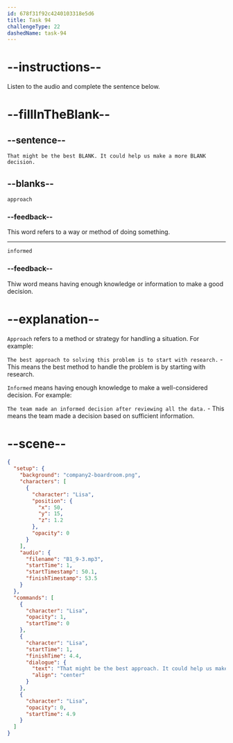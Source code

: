 ```yaml
---
id: 678f31f92c4240103318e5d6
title: Task 94
challengeType: 22
dashedName: task-94
---
```


<!-- (audio) Lisa: That might be the best approach. It could help us make a more informed decision. -->

# --instructions--

Listen to the audio and complete the sentence below.

# --fillInTheBlank--

## --sentence--

`That might be the best BLANK. It could help us make a more BLANK decision.`

## --blanks--

`approach`

### --feedback--

This word refers to a way or method of doing something.

---

`informed`

### --feedback--

Thiw word means having enough knowledge or information to make a good decision.

# --explanation--

`Approach` refers to a method or strategy for handling a situation. For example:

`The best approach to solving this problem is to start with research.` - This means the best method to handle the problem is by starting with research.

`Informed` means having enough knowledge to make a well-considered decision. For example:

`The team made an informed decision after reviewing all the data.` - This means the team made a decision based on sufficient information.

# --scene--

```json
{
  "setup": {
    "background": "company2-boardroom.png",
    "characters": [
      {
        "character": "Lisa",
        "position": {
          "x": 50,
          "y": 15,
          "z": 1.2
        },
        "opacity": 0
      }
    ],
    "audio": {
      "filename": "B1_9-3.mp3",
      "startTime": 1,
      "startTimestamp": 50.1,
      "finishTimestamp": 53.5
    }
  },
  "commands": [
    {
      "character": "Lisa",
      "opacity": 1,
      "startTime": 0
    },
    {
      "character": "Lisa",
      "startTime": 1,
      "finishTime": 4.4,
      "dialogue": {
        "text": "That might be the best approach. It could help us make a more informed decision.",
        "align": "center"
      }
    },
    {
      "character": "Lisa",
      "opacity": 0,
      "startTime": 4.9
    }
  ]
}
```
